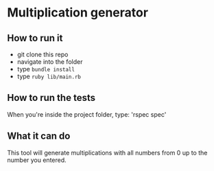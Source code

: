 # Multiplication generator

## How to run it

- git clone this repo
- navigate into the folder
- type `bundle install`
- type `ruby lib/main.rb`

## How to run the tests

When you're inside the project folder, type:
'rspec spec'

## What it can do

This tool will generate multiplications with all numbers from 0 up to the number you entered.

